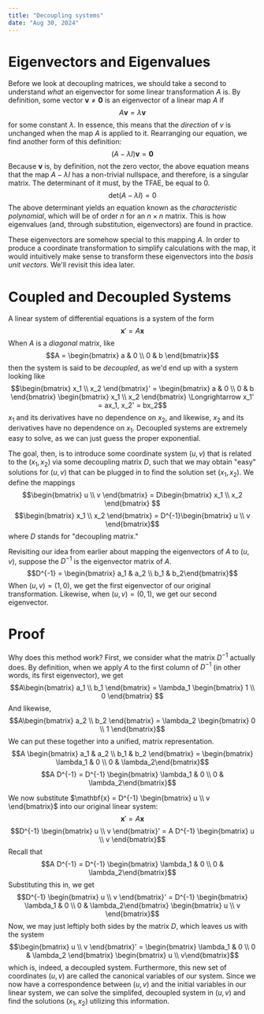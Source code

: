 ```yaml
---
title: "Decoupling systems"
date: "Aug 30, 2024"
---
```


# Eigenvectors and Eigenvalues
Before we look at decoupling matrices, we should take a second to understand *what* an eigenvector for some linear transformation $A$ is. By definition, some vector $\mathbf{v} \neq \mathbf{0}$ is an eigenvector of a linear map $A$ if 
$$A\mathbf{v} = \lambda \mathbf{v}$$
for some constant $\lambda$. In essence, this means that the *direction* of $v$ is unchanged when the map $A$ is applied to it. Rearranging our equation, we find another form of this definition:
$$(A - \lambda I) \mathbf{v} = \mathbf{0}$$
Because $\mathbf{v}$ is, by definition, not the zero vector, the above equation means that the map $A - \lambda I$ has a non-trivial nullspace, and therefore, is a singular matrix. The determinant of it must, by the TFAE, be equal to 0.
$$\text{det} (A - \lambda I) = 0$$
The above determinant yields an equation known as the *characteristic polynomial*, which will be of order $n$ for an $n \times n$ matrix. This is how eigenvalues (and, through substitution, eigenvectors) are found in practice. 

These eigenvectors are somehow special to this mapping $A$. In order to produce a coordinate transformation to simplify calculations with the map, it would intuitively make sense to transform these eigenvectors into the *basis unit vectors*. We'll revisit this idea later. 

# Coupled and Decoupled Systems
A linear system of differential equations is a system of the form 
$$\mathbf{x}' = A \mathbf{x}$$
When $A$ is a *diagonal* matrix, like 
$$A = \begin{bmatrix} a & 0 \\ 0 & b \end{bmatrix}$$
then the system is said to be *decoupled*, as we'd end up with a system looking like 
$$\begin{bmatrix} x_1 \\ x_2 \end{bmatrix}' = \begin{bmatrix} a & 0 \\ 0 & b \end{bmatrix} \begin{bmatrix} x_1 \\ x_2 \end{bmatrix} \Longrightarrow x_1' = ax_1, x_2' = bx_2$$
$x_1$ and its derivatives have no dependence on $x_2$, and likewise, $x_2$ and its derivatives have no dependence on $x_1$. Decoupled systems are extremely easy to solve, as we can just guess the proper exponential. 

The goal, then, is to introduce some coordinate system $(u, v)$ that is related to the $(x_1, x_2)$ via some decoupling matrix $D$, such that we may obtain "easy" solutions for $(u, v)$ that can be plugged in to find the solution set $(x_1, x_2)$. We define the mappings
$$\begin{bmatrix} u \\ v \end{bmatrix} = D\begin{bmatrix} x_1 \\ x_2 \end{bmatrix} $$
$$\begin{bmatrix} x_1 \\ x_2 \end{bmatrix} = D^{-1}\begin{bmatrix} u \\ v \end{bmatrix}$$
where $D$ stands for "decoupling matrix." 

Revisiting our idea from earlier about mapping the eigenvectors of $A$ to $(u, v)$, suppose the $D^{-1}$ is the eigenvector matrix of $A$. 
$$D^{-1} = \begin{bmatrix} a_1 & a_2 \\ b_1 & b_2\end{bmatrix}$$
When $(u, v) = (1, 0)$, we get the first eigenvector of our original transformation. Likewise, when $(u, v) = (0, 1)$, we get our second eigenvector. 

# Proof
Why does this method work? First, we consider what the matrix $D^{-1}$ actually does. By definition, when we apply $A$ to the first column of $D^{-1}$ (in other words, its first eigenvector), we get 
$$A\begin{bmatrix} a_1 \\ b_1 \end{bmatrix} = \lambda_1 \begin{bmatrix} 1 \\ 0 \end{bmatrix} $$
And likewise, 
$$A\begin{bmatrix} a_2 \\ b_2 \end{bmatrix} = \lambda_2 \begin{bmatrix} 0 \\ 1 \end{bmatrix}$$
We can put these together into a unified, matrix representation.
$$A \begin{bmatrix} a_1 & a_2 \\ b_1 & b_2 \end{bmatrix} = \begin{bmatrix} \lambda_1 & 0 \\ 0 & \lambda_2\end{bmatrix}$$
$$A D^{-1} = D^{-1} \begin{bmatrix} \lambda_1 & 0 \\ 0 & \lambda_2\end{bmatrix}$$

We now substitute $\mathbf{x} = D^{-1} \begin{bmatrix} u \\ v \end{bmatrix}$ into our original linear system:
$$\mathbf{x}' = A \mathbf{x}$$
$$D^{-1} \begin{bmatrix} u \\ v \end{bmatrix}' = A D^{-1} \begin{bmatrix} u \\ v \end{bmatrix}$$
Recall that 
$$A D^{-1} = D^{-1} \begin{bmatrix} \lambda_1 & 0 \\ 0 & \lambda_2\end{bmatrix}$$
Substituting this in, we get 
$$D^{-1} \begin{bmatrix} u \\ v \end{bmatrix}' = D^{-1} \begin{bmatrix} \lambda_1 & 0 \\ 0 & \lambda_2\end{bmatrix} \begin{bmatrix} u \\ v \end{bmatrix}$$
Now, we may just leftiply both sides by the matrix $D$, which leaves us with the system 
$$\begin{bmatrix} u \\ v \end{bmatrix}' = \begin{bmatrix} \lambda_1 & 0 \\ 0 & \lambda_2 \end{bmatrix} \begin{bmatrix} u \\ v\end{bmatrix}$$
which is, indeed, a decoupled system. Furthermore, this new set of coordinates $(u, v)$ are called the canonical variables of our system. Since we now have a correspondence between $(u, v)$ and the initial variables in our linear system, we can solve the simplifed, decoupled system in $(u, v)$ and find the solutions $(x_1, x_2)$ utilizing this information. 